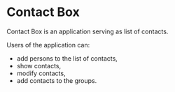 Contact Box
========================

Contact Box is an application serving as list of contacts.

Users of the application can:

- add persons to the list of contacts,
- show contacts,
- modify contacts,
- add contacts to the groups.


